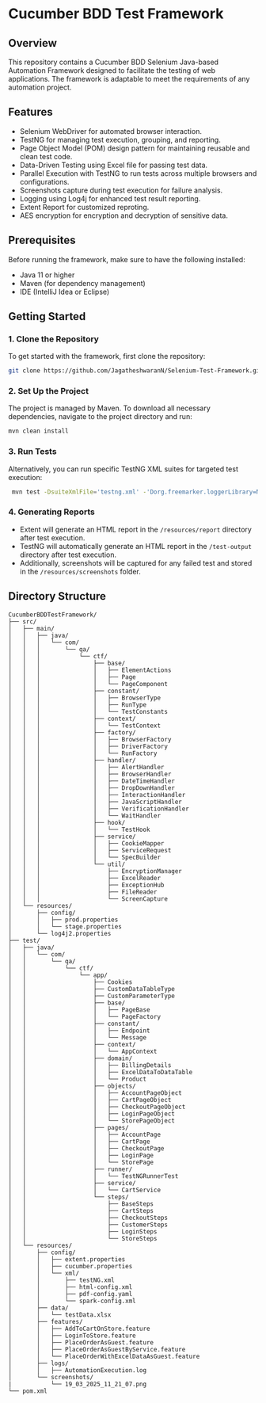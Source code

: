# Cucumber BDD Test Framework

## Overview
This repository contains a Cucumber BDD Selenium Java-based Automation Framework designed to facilitate the testing of web applications. 
The framework is adaptable to meet the requirements of any automation project.

## Features
- Selenium WebDriver for automated browser interaction.
- TestNG for managing test execution, grouping, and reporting.
- Page Object Model (POM) design pattern for maintaining reusable and clean test code.
- Data-Driven Testing using Excel file for passing test data.
- Parallel Execution with TestNG to run tests across multiple browsers and configurations.
- Screenshots capture during test execution for failure analysis.
- Logging using Log4j for enhanced test result reporting.
- Extent Report for customized reproting.
- AES encryption for encryption and decryption of sensitive data.

## Prerequisites
Before running the framework, make sure to have the following installed:
- Java 11 or higher
- Maven (for dependency management)
- IDE (IntelliJ Idea or Eclipse)

## Getting Started

### 1. Clone the Repository
To get started with the framework, first clone the repository:

```bash
git clone https://github.com/JagatheshwaranN/Selenium-Test-Framework.git
```

### 2. Set Up the Project
The project is managed by Maven. To download all necessary dependencies, navigate to the project directory and run:
``` bash
mvn clean install
```
### 3. Run Tests
Alternatively, you can run specific TestNG XML suites for targeted test execution:
``` bash
 mvn test -DsuiteXmlFile='testng.xml' -'Dorg.freemarker.loggerLibrary=NONE'
```
### 4. Generating Reports
- Extent will generate an HTML report in the ```/resources/report``` directory after test execution.
- TestNG will automatically generate an HTML report in the ```/test-output``` directory after test execution.
- Additionally, screenshots will be captured for any failed test and stored in the ```/resources/screenshots``` folder.

## Directory Structure

```plaintext
CucumberBDDTestFramework/
├── src/
│   ├── main/
│   │   ├── java/
│   │   │   └── com/
│   │   │       └── qa/
│   │   │           └── ctf/
│   │   │               ├── base/
│   │   │               │   ├── ElementActions
│   │   │               │   ├── Page
│   │   │               │   └── PageComponent
│   │   │               ├── constant/
│   │   │               │   ├── BrowserType
│   │   │               │   ├── RunType
│   │   │               │   └── TestConstants
│   │   │               ├── context/
│   │   │               │   └── TestContext
│   │   │               ├── factory/
│   │   │               │   ├── BrowserFactory
│   │   │               │   ├── DriverFactory
│   │   │               │   └── RunFactory
│   │   │               ├── handler/
│   │   │               │   ├── AlertHandler
│   │   │               │   ├── BrowserHandler
│   │   │               │   ├── DateTimeHandler
│   │   │               │   ├── DropDownHandler
│   │   │               │   ├── InteractionHandler
│   │   │               │   ├── JavaScriptHandler
│   │   │               │   ├── VerificationHandler
│   │   │               │   └── WaitHandler
│   │   │               ├── hook/
│   │   │               │   └── TestHook
│   │   │               ├── service/
│   │   │               │   ├── CookieMapper
│   │   │               │   ├── ServiceRequest
│   │   │               │   └── SpecBuilder
│   │   │               └── util/
│   │   │                   ├── EncryptionManager
│   │   │                   ├── ExcelReader
│   │   │                   ├── ExceptionHub
│   │   │                   ├── FileReader
│   │   │                   └── ScreenCapture
│   └── resources/
│       ├── config/
│       │   ├── prod.properties
│       │   └── stage.properties
│       └── log4j2.properties
├── test/
│   ├── java/
│   │   └── com/
│   │       └── qa/
│   │           └── ctf/
│   │               └── app/
│   │                   ├── Cookies
│   │                   ├── CustomDataTableType
│   │                   ├── CustomParameterType
│   │                   ├── base/
│   │                   │   ├── PageBase
│   │                   │   └── PageFactory
│   │                   ├── constant/
│   │                   │   ├── Endpoint
│   │                   │   └── Message
│   │                   ├── context/
│   │                   │   └── AppContext
│   │                   ├── domain/
│   │                   │   ├── BillingDetails
│   │                   │   ├── ExcelDataToDataTable
│   │                   │   └── Product
│   │                   ├── objects/
│   │                   │   ├── AccountPageObject
│   │                   │   ├── CartPageObject
│   │                   │   ├── CheckoutPageObject
│   │                   │   ├── LoginPageObject
│   │                   │   └── StorePageObject
│   │                   ├── pages/
│   │                   │   ├── AccountPage
│   │                   │   ├── CartPage
│   │                   │   ├── CheckoutPage
│   │                   │   ├── LoginPage
│   │                   │   └── StorePage
│   │                   ├── runner/
│   │                   │   └── TestNGRunnerTest
│   │                   ├── service/
│   │                   │   └── CartService
│   │                   └── steps/
│   │                       ├── BaseSteps
│   │                       ├── CartSteps
│   │                       ├── CheckoutSteps
│   │                       ├── CustomerSteps
│   │                       ├── LoginSteps
│   │                       └── StoreSteps
│   └── resources/
│       ├── config/
│       │   ├── extent.properties
│       │   ├── cucumber.properties
│       │   └── xml/
│       │       ├── testNG.xml
│       │       ├── html-config.xml
│       │       ├── pdf-config.yaml
│       │       └── spark-config.xml
│       ├── data/
│       │   └── testData.xlsx
│       ├── features/
│       │   ├── AddToCartOnStore.feature
│       │   ├── LoginToStore.feature
│       │   ├── PlaceOrderAsGuest.feature
│       │   ├── PlaceOrderAsGuestByService.feature
│       │   └── PlaceOrderWithExcelDataAsGuest.feature
│       ├── logs/
│       │   ├── AutomationExecution.log
│       └── screenshots/
|           └── 19_03_2025_11_21_07.png
└── pom.xml
